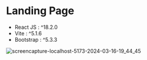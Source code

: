 # Landing Page

- React JS : ^18.2.0
- Vite : ^5.1.6
- Bootstrap : ^5.3.3

![screencapture-localhost-5173-2024-03-16-19_44_45](https://github.com/rname97/react_js_project/assets/47927755/2368aa1e-82f3-4427-b9ab-02a97418b033)
